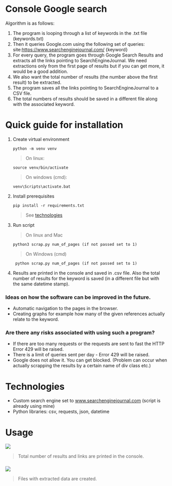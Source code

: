 # Console Google search
Algorithm is as follows:
1. The program is looping through a list of keywords in the .txt file (keywords.txt)
2. Then it queries Google.com using the following set of queries: site:https://www.searchenginejournal.com/ {keyword}
3. For every query, the program goes through Google Search Results and extracts all the links pointing to SearchEngineJournal. We need extractions only from the first page of results but if you can get more, it would be a good addition.
4. We also want the total number of results (the number above the first result) to be extracted.
5. The program saves all the links pointing to SearchEngineJournal to a CSV file.
6. The total numbers of results should be saved in a different file along with the associated keyword.

# Quick guide for installation

1) Create virtual environment

    ```
    python -m venv venv
    ```
    > On linux:
    ```
    source venv/bin/activate
    ```
    > On windows (cmd):
    ```
    venv\Scripts\activate.bat
    ```
2) Install prerequisites
   ```
   pip install -r requirements.txt
   ```
   > See [technologies](#technologies)
3) Run script
   > On linux and Mac
    ```
    python3 scrap.py num_of_pages (if not passed set to 1)
    ```
   > On Windows (cmd)
   ```
    python scrap.py num_of_pages (if not passed set to 1)
    ```
4) Results are printed in the console and saved in .csv file. Also the total number of results for the keyword is saved (in a different file but with the same datetime stamp).

### Ideas on how the software can be improved in the future.
* Automatic navigation to the pages in the browser.
* Creating graphs for example how many of the given references actually relate to the keyword.
### Are there any risks associated with using such a program?
* If there are too many requests or the requests are sent to fast the HTTP Error 429 will be raised.
* There is a limit of queries sent per day - Error 429 will be raised.
* Google does not allow it. You can get blocked. (Problem can occur when actually scrapping the results by a certain name of div class etc.)

# Technologies
* Custom search engine set to www.searchenginejournal.com (script is already using mine)
* Python libraries: csv, requests, json, datetime

# Usage
![](additional/usage1.jpg)
> Total number of results and links are printed in the console.
###
![](additional/usage2.jpg)
> Files with extracted data are created.
